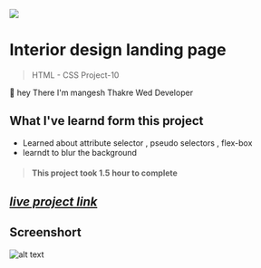 ![](https://img.shields.io/badge/Live%20Project%2010-Ineterior%20Design%20Landing%20Page-brightgreen)

# Interior design landing page
> HTML - CSS Project-10

🙌 hey There I'm mangesh Thakre Wed Developer 
##  What I've learnd form this project 
 
 - Learned about attribute selector , pseudo selectors , flex-box 
 - learndt to blur the background   

> #### This project took 1.5 hour to complete  

 ##  _[live project link](https://full-stack-js-html-css-project-10.netlify.app/ "HTML-CSS_Project-10" )_

## Screenshort
![alt text](https://github.com/MangeshThakre/HTML-CSS-Project-10/blob/master/porject-10.png)